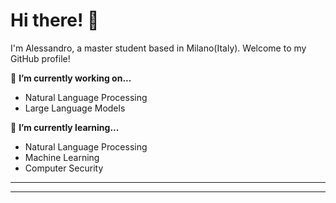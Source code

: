 # Hi there! 👋

I'm Alessandro, a master student based in Milano(Italy). Welcome to my GitHub profile!

🔭 **I’m currently working on...**
- Natural Language Processing
- Large Language Models

🌱 **I’m currently learning...**
- Natural Language Processing
- Machine Learning
- Computer Security

<!--⚡ **Fun fact:**
[Interesting fact about yourself or something related to your interests.] -->

---

<!-- ![Your GitHub stats](https://github-readme-stats.vercel.app/api?username=yourusername&show_icons=true&theme=radical) -->

---

<!-- [![Top Langs](https://github-readme-stats.vercel.app/api/top-langs/?username=yourusername&layout=compact)](https://github.com/yourusername) -->
